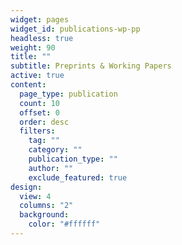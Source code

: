 ```yaml
---
widget: pages
widget_id: publications-wp-pp
headless: true
weight: 90
title: ""
subtitle: Preprints & Working Papers
active: true
content:
  page_type: publication
  count: 10
  offset: 0
  order: desc
  filters:
    tag: ""
    category: ""
    publication_type: ""
    author: ""
    exclude_featured: true
design:
  view: 4
  columns: "2"
  background:
    color: "#ffffff"
---
```

